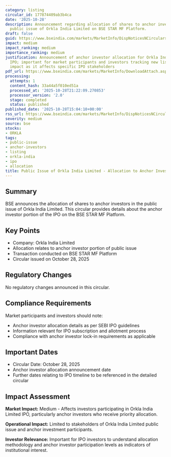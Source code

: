 ```yaml
---
category: listing
circular_id: 177874409ab3b4ca
date: '2025-10-28'
description: Announcement regarding allocation of shares to anchor investors in the
  public issue of Orkla India Limited on BSE STAR MF Platform.
draft: false
guid: https://www.bseindia.com/markets/MarketInfo/DispNoticesNCirculars.aspx?Noticeid={B54A12FA-82EB-4F0F-A268-67F8B392E2CE}&noticeno=20251028-52&dt=10/28/2025&icount=52&totcount=64&flag=0
impact: medium
impact_ranking: medium
importance_ranking: medium
justification: Announcement of anchor investor allocation for Orkla India Limited
  IPO; important for market participants and investors tracking new listings, medium
  impact as it affects specific IPO stakeholders
pdf_url: https://www.bseindia.com/markets/MarketInfo/DownloadAttach.aspx?id=20251028-52&attachedId=029c84d7-dee9-429e-abf5-2f412618fb5f
processing:
  attempts: 1
  content_hash: 33a44a5f010ed51a
  processed_at: '2025-10-28T21:22:09.270853'
  processor_version: '2.0'
  stage: completed
  status: published
published_date: '2025-10-28T15:04:10+00:00'
rss_url: https://www.bseindia.com/markets/MarketInfo/DispNoticesNCirculars.aspx?Noticeid={B54A12FA-82EB-4F0F-A268-67F8B392E2CE}&noticeno=20251028-52&dt=10/28/2025&icount=52&totcount=64&flag=0
severity: medium
source: bse
stocks:
- ORKLA
tags:
- public-issue
- anchor-investors
- listing
- orkla-india
- ipo
- allocation
title: Public Issue of Orkla India Limited - Allocation to Anchor Investors
---
```


## Summary

BSE announces the allocation of shares to anchor investors in the public issue of Orkla India Limited. This circular provides details about the anchor investor portion of the IPO on the BSE STAR MF Platform.

## Key Points

- Company: Orkla India Limited
- Allocation relates to anchor investor portion of public issue
- Transaction conducted on BSE STAR MF Platform
- Circular issued on October 28, 2025

## Regulatory Changes

No regulatory changes announced in this circular.

## Compliance Requirements

Market participants and investors should note:
- Anchor investor allocation details as per SEBI IPO guidelines
- Information relevant for IPO subscription and allotment process
- Compliance with anchor investor lock-in requirements as applicable

## Important Dates

- Circular Date: October 28, 2025
- Anchor investor allocation announcement date
- Further dates relating to IPO timeline to be referenced in the detailed circular

## Impact Assessment

**Market Impact:** Medium - Affects investors participating in Orkla India Limited IPO, particularly anchor investors who receive priority allocation.

**Operational Impact:** Limited to stakeholders of Orkla India Limited public issue and anchor investment participants.

**Investor Relevance:** Important for IPO investors to understand allocation methodology and anchor investor participation levels as indicators of institutional interest.
